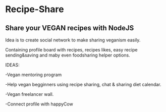 # Recipe-Share

Share your VEGAN recipes with NodeJS
------------------------------------

Idea is to create social network to make sharing veganism easily.

Containing profile board with recipes, recipes likes, easy recipe sending&saving and maby even foodsharing helper options.


IDEAS:

-Vegan mentoring program 

-Help vegan begginners using recipe sharing, chat & sharing diet calendar.

-Vegan freelancer wall.

-Connect profile with happyCow 
